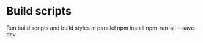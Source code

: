 # Build scripts


Run build scripts and build styles in parallel
npm install npm-run-all --save-dev
